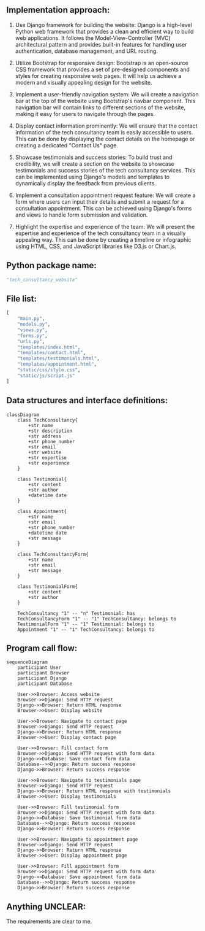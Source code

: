 ## Implementation approach:

1. Use Django framework for building the website: Django is a high-level Python web framework that provides a clean and efficient way to build web applications. It follows the Model-View-Controller (MVC) architectural pattern and provides built-in features for handling user authentication, database management, and URL routing.

2. Utilize Bootstrap for responsive design: Bootstrap is an open-source CSS framework that provides a set of pre-designed components and styles for creating responsive web pages. It will help us achieve a modern and visually appealing design for the website.

3. Implement a user-friendly navigation system: We will create a navigation bar at the top of the website using Bootstrap's navbar component. This navigation bar will contain links to different sections of the website, making it easy for users to navigate through the pages.

4. Display contact information prominently: We will ensure that the contact information of the tech consultancy team is easily accessible to users. This can be done by displaying the contact details on the homepage or creating a dedicated "Contact Us" page.

5. Showcase testimonials and success stories: To build trust and credibility, we will create a section on the website to showcase testimonials and success stories of the tech consultancy services. This can be implemented using Django's models and templates to dynamically display the feedback from previous clients.

6. Implement a consultation appointment request feature: We will create a form where users can input their details and submit a request for a consultation appointment. This can be achieved using Django's forms and views to handle form submission and validation.

7. Highlight the expertise and experience of the team: We will present the expertise and experience of the tech consultancy team in a visually appealing way. This can be done by creating a timeline or infographic using HTML, CSS, and JavaScript libraries like D3.js or Chart.js.

## Python package name:
```python
"tech_consultancy_website"
```

## File list:
```python
[
    "main.py",
    "models.py",
    "views.py",
    "forms.py",
    "urls.py",
    "templates/index.html",
    "templates/contact.html",
    "templates/testimonials.html",
    "templates/appointment.html",
    "static/css/style.css",
    "static/js/script.js"
]
```

## Data structures and interface definitions:
```mermaid
classDiagram
    class TechConsultancy{
        +str name
        +str description
        +str address
        +str phone_number
        +str email
        +str website
        +str expertise
        +str experience
    }
    
    class Testimonial{
        +str content
        +str author
        +datetime date
    }
    
    class Appointment{
        +str name
        +str email
        +str phone_number
        +datetime date
        +str message
    }
    
    class TechConsultancyForm{
        +str name
        +str email
        +str message
    }
    
    class TestimonialForm{
        +str content
        +str author
    }
    
    TechConsultancy "1" -- "n" Testimonial: has
    TechConsultancyForm "1" -- "1" TechConsultancy: belongs to
    TestimonialForm "1" -- "1" Testimonial: belongs to
    Appointment "1" -- "1" TechConsultancy: belongs to
```

## Program call flow:
```mermaid
sequenceDiagram
    participant User
    participant Browser
    participant Django
    participant Database
    
    User->>Browser: Access website
    Browser->>Django: Send HTTP request
    Django->>Browser: Return HTML response
    Browser->>User: Display website
    
    User->>Browser: Navigate to contact page
    Browser->>Django: Send HTTP request
    Django->>Browser: Return HTML response
    Browser->>User: Display contact page
    
    User->>Browser: Fill contact form
    Browser->>Django: Send HTTP request with form data
    Django->>Database: Save contact form data
    Database-->>Django: Return success response
    Django->>Browser: Return success response
    
    User->>Browser: Navigate to testimonials page
    Browser->>Django: Send HTTP request
    Django->>Browser: Return HTML response with testimonials
    Browser->>User: Display testimonials
    
    User->>Browser: Fill testimonial form
    Browser->>Django: Send HTTP request with form data
    Django->>Database: Save testimonial form data
    Database-->>Django: Return success response
    Django->>Browser: Return success response
    
    User->>Browser: Navigate to appointment page
    Browser->>Django: Send HTTP request
    Django->>Browser: Return HTML response
    Browser->>User: Display appointment page
    
    User->>Browser: Fill appointment form
    Browser->>Django: Send HTTP request with form data
    Django->>Database: Save appointment form data
    Database-->>Django: Return success response
    Django->>Browser: Return success response
```

## Anything UNCLEAR:
The requirements are clear to me.